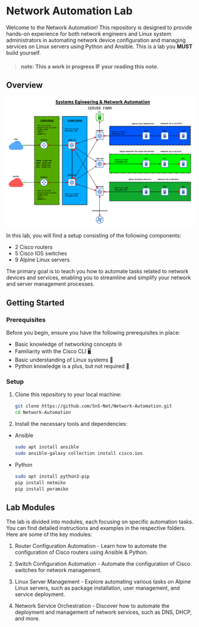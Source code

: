# Network Automation Lab

Welcome to the Network Automation! This repository is designed to provide hands-on experience for both network engineers and Linux system administrators in automating network device configuration and managing services on Linux servers using Python and Ansible. This is a lab you **MUST** build yourself.
 > #### **note:** This a work in progress IF your reading this note.
 
## Overview

 ![ServerFarm](images/ServerFarm.png)

In this lab, you will find a setup consisting of the following components:

- 2 Cisco routers
- 5 Cisco IOS switches
- 9 Alpine Linux servers

The primary goal is to teach you how to automate tasks related to network devices and services, enabling you to streamline and simplify your network and server management processes.

## Getting Started
### Prerequisites
Before you begin, ensure you have the following prerequisites in place:

- Basic knowledge of networking concepts 🌐
- Familiarity with the Cisco CLI 🖥️
- Basic understanding of Linux systems 🐧
- Python knowledge is a plus, but not required 🐍


### Setup

1. Clone this repository to your local machine:

   ```bash
   git clone https://github.com/SnS-Net/Network-Automation.git
   cd Network-Automation
   ```

2. Install the necessary tools and dependencies:
- Ansible
  ```bash
  sudo apt install ansible
  sudo ansible-galaxy collection install cisco.ios
  ```
- Python
  ```bash
  sudo apt install python3-pip
  pip install netmiko
  pip install peramiko
  ```

## Lab Modules
The lab is divided into modules, each focusing on specific automation tasks. You can find detailed instructions and examples in the respective folders. Here are some of the key modules:

1) Router Configuration Automation - Learn how to automate the configuration of Cisco routers using Ansible & Python.

2) Switch Configuration Automation - Automate the configuration of Cisco switches for network management.

3) Linux Server Management - Explore automating various tasks on Alpine Linux servers, such as package installation, user management, and service deployment.

3) Network Service Orchestration - Discover how to automate the deployment and management of network services, such as DNS, DHCP, and more.
